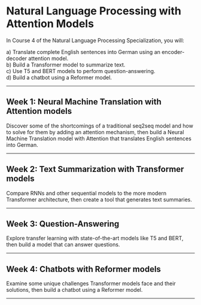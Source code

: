 # Natural Language Processing with Attention Models  

In Course 4 of the Natural Language Processing Specialization, you will:  

a) Translate complete English sentences into German using an encoder-decoder attention model.  
b) Build a Transformer model to summarize text.  
c) Use T5 and BERT models to perform question-answering.  
d) Build a chatbot using a Reformer model.  
  
  
----

## Week 1: Neural Machine Translation with Attention models  

Discover some of the shortcomings of a traditional seq2seq model and how to solve for them by adding an attention mechanism, then build a Neural Machine Translation model with Attention that translates English sentences into German.  
  
  
----
  
## Week 2: Text Summarization with Transformer models  

Compare RNNs and other sequential models to the more modern Transformer architecture, then create a tool that generates text summaries.  
  
  
----

## Week 3: Question-Answering  

Explore transfer learning with state-of-the-art models like T5 and BERT, then build a model that can answer questions.  
  
  
----
  
  
## Week 4: Chatbots with Reformer models  

Examine some unique challenges Transformer models face and their solutions, then build a chatbot using a Reformer model.  
  
  
----

